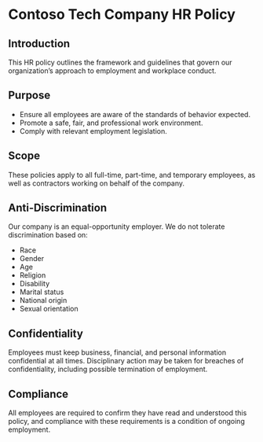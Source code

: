 # Contoso Tech Company HR Policy

## Introduction
This HR policy outlines the framework and guidelines that govern our organization’s approach to employment and workplace conduct.

## Purpose
- Ensure all employees are aware of the standards of behavior expected.
- Promote a safe, fair, and professional work environment.
- Comply with relevant employment legislation.

## Scope
These policies apply to all full-time, part-time, and temporary employees, as well as contractors working on behalf of the company.

## Anti-Discrimination
Our company is an equal-opportunity employer. We do not tolerate discrimination based on:
- Race
- Gender
- Age
- Religion
- Disability
- Marital status
- National origin
- Sexual orientation

## Confidentiality
Employees must keep business, financial, and personal information confidential at all times. Disciplinary action may be taken for breaches of confidentiality, including possible termination of employment.

## Compliance
All employees are required to confirm they have read and understood this policy, and compliance with these requirements is a condition of ongoing employment.